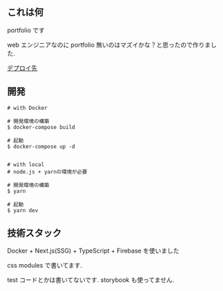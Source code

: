 ## これは何

portfolio です

web エンジニアなのに portfolio 無いのはマズイかな？と思ったので作りました.

[デプロイ先](https://rurito0125.dev)

## 開発

```shell
# with Docker

# 開発環境の構築
$ docker-compose build

# 起動
$ docker-compose up -d


# with local
# node.js + yarnの環境が必要

# 開発環境の構築
$ yarn

# 起動
$ yarn dev
```

## 技術スタック

Docker + Next.js(SSG) + TypeScript + Firebase を使いました

css modules で書いてます.

test コードとかは書いてないです. storybook も使ってません.
